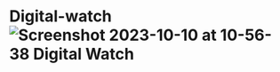 # Digital-watch![Screenshot 2023-10-10 at 10-56-38 Digital Watch](https://github.com/Ali-munir/Digital-watch/assets/88024005/1ba65fc4-c0e3-4290-a78a-21c1636042ef)
